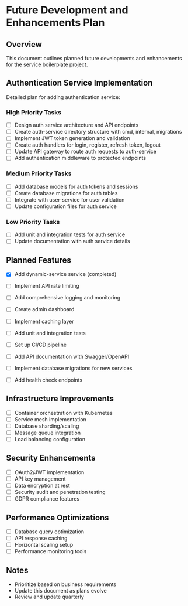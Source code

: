 # Future Development and Enhancements Plan

## Overview

This document outlines planned future developments and enhancements for the service boilerplate project.

## Authentication Service Implementation

Detailed plan for adding authentication service:

### High Priority Tasks

- [ ] Design auth service architecture and API endpoints
- [ ] Create auth-service directory structure with cmd, internal, migrations
- [ ] Implement JWT token generation and validation
- [ ] Create auth handlers for login, register, refresh token, logout
- [ ] Update API gateway to route auth requests to auth-service
- [ ] Add authentication middleware to protected endpoints

### Medium Priority Tasks

- [ ] Add database models for auth tokens and sessions
- [ ] Create database migrations for auth tables
- [ ] Integrate with user-service for user validation
- [ ] Update configuration files for auth service

### Low Priority Tasks

- [ ] Add unit and integration tests for auth service
- [ ] Update documentation with auth service details

## Planned Features
- [x] Add dynamic-service service (completed)

- [ ] Implement API rate limiting
- [ ] Add comprehensive logging and monitoring
- [ ] Create admin dashboard
- [ ] Implement caching layer
- [ ] Add unit and integration tests
- [ ] Set up CI/CD pipeline
- [ ] Add API documentation with Swagger/OpenAPI
- [ ] Implement database migrations for new services
- [ ] Add health check endpoints

## Infrastructure Improvements

- [ ] Container orchestration with Kubernetes
- [ ] Service mesh implementation
- [ ] Database sharding/scaling
- [ ] Message queue integration
- [ ] Load balancing configuration

## Security Enhancements

- [ ] OAuth2/JWT implementation
- [ ] API key management
- [ ] Data encryption at rest
- [ ] Security audit and penetration testing
- [ ] GDPR compliance features

## Performance Optimizations

- [ ] Database query optimization
- [ ] API response caching
- [ ] Horizontal scaling setup
- [ ] Performance monitoring tools

## Notes

- Prioritize based on business requirements
- Update this document as plans evolve
- Review and update quarterly

